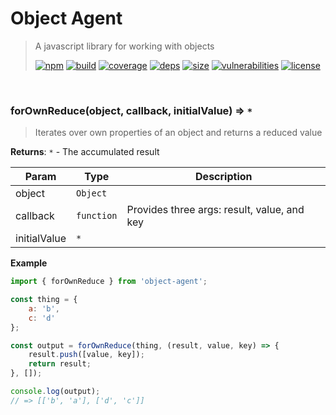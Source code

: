 # Object Agent

> A javascript library for working with objects
>
> [![npm][npm]][npm-url]
[![build][build]][build-url]
[![coverage][coverage]][coverage-url]
[![deps][deps]][deps-url]
[![size][size]][size-url]
[![vulnerabilities][vulnerabilities]][vulnerabilities-url]
[![license][license]][license-url]


<br><a name="forOwnReduce"></a>

### forOwnReduce(object, callback, initialValue) ⇒ <code>\*</code>
> Iterates over own properties of an object and returns a reduced value

**Returns**: <code>\*</code> - The accumulated result  

| Param | Type | Description |
| --- | --- | --- |
| object | <code>Object</code> |  |
| callback | <code>function</code> | Provides three args: result, value, and key |
| initialValue | <code>\*</code> |  |

**Example**  
``` javascript
import { forOwnReduce } from 'object-agent';

const thing = {
    a: 'b',
    c: 'd'
};

const output = forOwnReduce(thing, (result, value, key) => {
    result.push([value, key]);
    return result;
}, []);

console.log(output);
// => [['b', 'a'], ['d', 'c']]
```

[npm]: https://img.shields.io/npm/v/object-agent.svg
[npm-url]: https://npmjs.com/package/object-agent
[build]: https://travis-ci.org/DarrenPaulWright/object-agent.svg?branch&#x3D;master
[build-url]: https://travis-ci.org/DarrenPaulWright/object-agent
[coverage]: https://coveralls.io/repos/github/DarrenPaulWright/object-agent/badge.svg?branch&#x3D;master
[coverage-url]: https://coveralls.io/github/DarrenPaulWright/object-agent?branch&#x3D;master
[deps]: https://david-dm.org/darrenpaulwright/object-agent.svg
[deps-url]: https://david-dm.org/darrenpaulwright/object-agent
[size]: https://packagephobia.now.sh/badge?p&#x3D;object-agent
[size-url]: https://packagephobia.now.sh/result?p&#x3D;object-agent
[vulnerabilities]: https://snyk.io/test/github/DarrenPaulWright/object-agent/badge.svg?targetFile&#x3D;package.json
[vulnerabilities-url]: https://snyk.io/test/github/DarrenPaulWright/object-agent?targetFile&#x3D;package.json
[license]: https://img.shields.io/github/license/DarrenPaulWright/object-agent.svg
[license-url]: https://npmjs.com/package/object-agent/LICENSE.md
